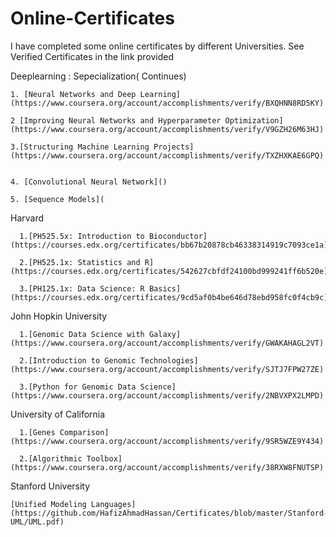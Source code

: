 # Online-Certificates
I have completed some online certificates by different Universities. See Verified Certificates in the link provided


Deeplearning : Sepecialization( Continues)
    
    1. [Neural Networks and Deep Learning](https://www.coursera.org/account/accomplishments/verify/BXQHNN8RD5KY)
    
 	2 [Improving Neural Networks and Hyperparameter Optimization](https://www.coursera.org/account/accomplishments/verify/V9GZH26M63HJ)
    
  	3.[Structuring Machine Learning Projects](https://www.coursera.org/account/accomplishments/verify/TXZHXKAE6GPQ)
        
    
    4. [Convolutional Neural Network]()
    
    5. [Sequence Models](
    

Harvard 
 	
      1.[PH525.5x: Introduction to Bioconductor](https://courses.edx.org/certificates/bb67b20878cb46338314919c7093ce1a)
    
 	  2.[PH525.1x: Statistics and R](https://courses.edx.org/certificates/542627cbfdf24100bd999241ff6b520e)
    
 	  3.[PH125.1x: Data Science: R Basics](https://courses.edx.org/certificates/9cd5af0b4be646d78ebd958fc0f4cb9c)


John Hopkin University 
 	
      1.[Genomic Data Science with Galaxy](https://www.coursera.org/account/accomplishments/verify/GWAKAHAGL2VT)
    
 	  2.[Introduction to Genomic Technologies](https://www.coursera.org/account/accomplishments/verify/SJTJ7FPW27ZE)
    
 	  3.[Python for Genomic Data Science](https://www.coursera.org/account/accomplishments/verify/2NBVXPX2LMPD)

University of California 
 	
      1.[Genes Comparison](https://www.coursera.org/account/accomplishments/verify/9SR5WZE9Y434)
        
 	  2.[Algorithmic Toolbox](https://www.coursera.org/account/accomplishments/verify/38RXW8FNUTSP)

Stanford University
 	  
    [Unified Modeling Languages](https://github.com/HafizAhmadHassan/Certificates/blob/master/Stanford-UML/UML.pdf)
